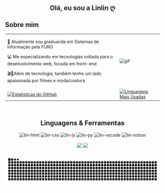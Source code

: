 <!DOCTYPE html>
  <html>
  <body>
    <h2 align="center">Olá, eu sou a Linlin ღ</h2>
    <h2>Sobre mim</h2>
<table>
  <tr>
    <td style="text-align: left;">
      <p>📕  Atualmente sou graduanda em Sistemas de Informação pela FURG</p>
      <p>💻  Me especializando em tecnologias voltada para o desenvolvimento web, focada em front-end</p>
      <p>🎬🧵Além de tecnologia, também tenho um lado apaixonada por filmes e moda/costura</p>
    </td>
    <td style="align: right;">
      <img src="https://i.pinimg.com/originals/e5/bd/3a/e5bd3a2f2cf2f6f4dad0f531b92564be.gif" alt="gif">
    </td>
  </tr>
<tr>
        <td style="text-align: left;">
            <a href="https://github.com/anuraghazra/github-readme-stats">
                <img src="https://github-readme-stats.vercel.app/api?username=sdscarla&show_icons=true&theme=tokyonight&count_private=true&include_all_commits=true" alt="Estatísticas do GitHub"/>
              </a>
        </td>

  <td style="align: rigth;">
            <a href="https://github.com/anuraghazra/github-readme-stats">
                <img src="https://github-readme-stats.vercel.app/api/top-langs/?username=sdscarla&layout=compact&theme=tokyonight" alt="Linguagens Mais Usadas"/>
              </a>
        </td>
    </tr>
</table>

<div align="center" style="display: inline_block"><br>
  <h2>Linguagens & Ferramentas</h2>
  <img src="https://cdn.jsdelivr.net/gh/devicons/devicon@latest/icons/html5/html5-original.svg" alt="lin-html" height="30" width="40"/>
  <img src="https://cdn.jsdelivr.net/gh/devicons/devicon@latest/icons/css3/css3-original.svg" alt="lin-css" height="30" width="40"/>
  <img src="https://cdn.jsdelivr.net/gh/devicons/devicon@latest/icons/javascript/javascript-original.svg" alt="lin-js" height="30" width="40"/>
  <img src="https://cdn.jsdelivr.net/gh/devicons/devicon@latest/icons/python/python-original.svg" alt="lin-py" height="30" width="40"/>
  <img src="https://cdn.jsdelivr.net/gh/devicons/devicon@latest/icons/vscode/vscode-original.svg" alt="lin-vscode" height="30" width="40"/>
  <img src="https://cdn.jsdelivr.net/gh/devicons/devicon@latest/icons/notion/notion-original.svg" alt="lin-notion" height="30" width="40"/>
</div>

<div>
  <div align="center" style="display: inline_block"><br>
  <a href="https://www.instagram.com/acarlasds" target="_blank"><img src="https://img.shields.io/badge/Instagram-E4405F?style=for-the-badge&logo=instagram&logoColor=white" target="_blank"></a>
  <a href="mailto:sdsantoscarla@gmail.com" target="_blank"><img src="https://img.shields.io/badge/Gmail-D14836?style=for-the-badge&logo=gmail&logoColor=white" target="_blank"></a>
</div>

###
<img src="https://raw.githubusercontent.com/sdscarla/sdscarla/output/snake.svg" alt="Snake animation" />

###

</body>
</html>
